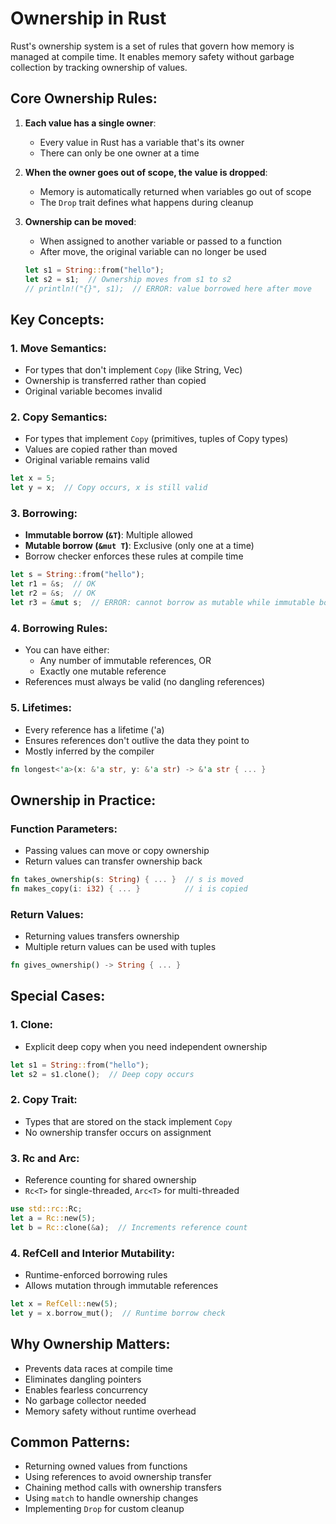 # Ownership in Rust

Rust's ownership system is a set of rules that govern how memory is managed at compile time.
It enables memory safety without garbage collection by tracking ownership of values.

## Core Ownership Rules:

1. **Each value has a single owner**:
   - Every value in Rust has a variable that's its owner
   - There can only be one owner at a time

2. **When the owner goes out of scope, the value is dropped**:
   - Memory is automatically returned when variables go out of scope
   - The `Drop` trait defines what happens during cleanup

3. **Ownership can be moved**:
   - When assigned to another variable or passed to a function
   - After move, the original variable can no longer be used
   ```rust
   let s1 = String::from("hello");
   let s2 = s1;  // Ownership moves from s1 to s2
   // println!("{}", s1);  // ERROR: value borrowed here after move
   ```

## Key Concepts:

### 1. Move Semantics:
- For types that don't implement `Copy` (like String, Vec)
- Ownership is transferred rather than copied
- Original variable becomes invalid

### 2. Copy Semantics:
- For types that implement `Copy` (primitives, tuples of Copy types)
- Values are copied rather than moved
- Original variable remains valid
```rust
let x = 5;
let y = x;  // Copy occurs, x is still valid
```

### 3. Borrowing:
- **Immutable borrow (`&T`)**: Multiple allowed
- **Mutable borrow (`&mut T`)**: Exclusive (only one at a time)
- Borrow checker enforces these rules at compile time
```rust
let s = String::from("hello");
let r1 = &s;  // OK
let r2 = &s;  // OK
let r3 = &mut s;  // ERROR: cannot borrow as mutable while immutable borrows exist
```

### 4. Borrowing Rules:
- You can have either:
  - Any number of immutable references, OR
  - Exactly one mutable reference
- References must always be valid (no dangling references)

### 5. Lifetimes:
- Every reference has a lifetime ('a)
- Ensures references don't outlive the data they point to
- Mostly inferred by the compiler
```rust
fn longest<'a>(x: &'a str, y: &'a str) -> &'a str { ... }
```

## Ownership in Practice:

### Function Parameters:
- Passing values can move or copy ownership
- Return values can transfer ownership back
```rust
fn takes_ownership(s: String) { ... }  // s is moved
fn makes_copy(i: i32) { ... }          // i is copied
```

### Return Values:
- Returning values transfers ownership
- Multiple return values can be used with tuples
```rust
fn gives_ownership() -> String { ... }
```

## Special Cases:

### 1. Clone:
- Explicit deep copy when you need independent ownership
```rust
let s1 = String::from("hello");
let s2 = s1.clone();  // Deep copy occurs
```

### 2. Copy Trait:
- Types that are stored on the stack implement `Copy`
- No ownership transfer occurs on assignment

### 3. Rc<T> and Arc<T>:
- Reference counting for shared ownership
- `Rc<T>` for single-threaded, `Arc<T>` for multi-threaded
```rust
use std::rc::Rc;
let a = Rc::new(5);
let b = Rc::clone(&a);  // Increments reference count
```

### 4. RefCell<T> and Interior Mutability:
- Runtime-enforced borrowing rules
- Allows mutation through immutable references
```rust
let x = RefCell::new(5);
let y = x.borrow_mut();  // Runtime borrow check
```

## Why Ownership Matters:
- Prevents data races at compile time
- Eliminates dangling pointers
- Enables fearless concurrency
- No garbage collector needed
- Memory safety without runtime overhead

## Common Patterns:
- Returning owned values from functions
- Using references to avoid ownership transfer
- Chaining method calls with ownership transfers
- Using `match` to handle ownership changes
- Implementing `Drop` for custom cleanup

